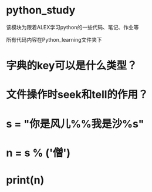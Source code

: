 # python_study
该模块为跟着ALEX学习python的一些代码、笔记、作业等

所有代码内容在Python_learning文件夹下


# 字典的key可以是什么类型？
# 文件操作时seek和tell的作用？
# s = "你是风儿%%我是沙%s"
# n = s % ('僧')
# print(n)